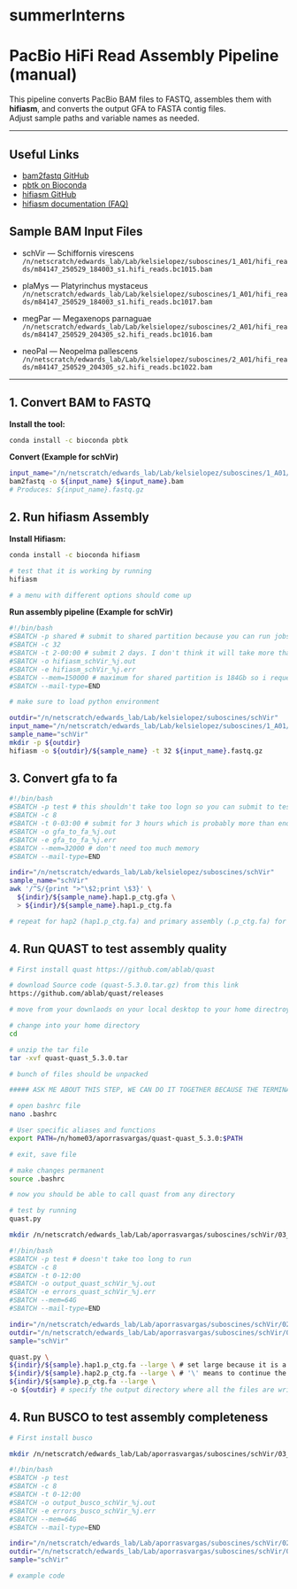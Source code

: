 # summerInterns

# PacBio HiFi Read Assembly Pipeline (manual)

This pipeline converts PacBio BAM files to FASTQ, assembles them with **hifiasm**, and converts the output GFA to FASTA contig files.  
Adjust sample paths and variable names as needed.

---

## Useful Links

- [bam2fastq GitHub](https://github.com/PacificBiosciences/bam2fastx)
- [pbtk on Bioconda](https://anaconda.org/bioconda/pbtk)
- [hifiasm GitHub](https://github.com/chhylp123/hifiasm)
- [hifiasm documentation (FAQ)](https://hifiasm.readthedocs.io/en/latest/faq.html#how-do-i-get-contigs-in-fasta)

## Sample BAM Input Files

- schVir — Schiffornis virescens  
  `/n/netscratch/edwards_lab/Lab/kelsielopez/suboscines/1_A01/hifi_reads/m84147_250529_184003_s1.hifi_reads.bc1015.bam`

- plaMys — Platyrinchus mystaceus  
  `/n/netscratch/edwards_lab/Lab/kelsielopez/suboscines/1_A01/hifi_reads/m84147_250529_184003_s1.hifi_reads.bc1017.bam`

- megPar — Megaxenops parnaguae  
  `/n/netscratch/edwards_lab/Lab/kelsielopez/suboscines/2_A01/hifi_reads/m84147_250529_204305_s2.hifi_reads.bc1016.bam`

- neoPal — Neopelma pallescens  
  `/n/netscratch/edwards_lab/Lab/kelsielopez/suboscines/2_A01/hifi_reads/m84147_250529_204305_s2.hifi_reads.bc1022.bam`


---

## 1. Convert BAM to FASTQ

**Install the tool:**

```bash
conda install -c bioconda pbtk
```

**Convert (Example for schVir)**
```bash
input_name="/n/netscratch/edwards_lab/Lab/kelsielopez/suboscines/1_A01/hifi_reads/m84147_250529_184003_s1.hifi_reads.bc1015"
bam2fastq -o ${input_name} ${input_name}.bam
# Produces: ${input_name}.fastq.gz
```


## 2. Run hifiasm Assembly

**Install Hifiasm:**
```bash
conda install -c bioconda hifiasm

# test that it is working by running
hifiasm

# a menu with different options should come up
```

**Run assembly pipeline (Example for schVir)**
```bash
#!/bin/bash
#SBATCH -p shared # submit to shared partition because you can run jobs for a long time #https://docs.rc.fas.harvard.edu/kb/running-jobs/
#SBATCH -c 32
#SBATCH -t 2-00:00 # submit 2 days. I don't think it will take more than 12-24 hours but it is better to over request just in case
#SBATCH -o hifiasm_schVir_%j.out
#SBATCH -e hifiasm_schVir_%j.err 
#SBATCH --mem=150000 # maximum for shared partition is 184Gb so i requested 150 gb
#SBATCH --mail-type=END

# make sure to load python environment 

outdir="/n/netscratch/edwards_lab/Lab/kelsielopez/suboscines/schVir"
input_name="/n/netscratch/edwards_lab/Lab/kelsielopez/suboscines/1_A01/hifi_reads/m84147_250529_184003_s1.hifi_reads.bc1015"
sample_name="schVir"
mkdir -p ${outdir}
hifiasm -o ${outdir}/${sample_name} -t 32 ${input_name}.fastq.gz


```

## 3. Convert gfa to fa
```bash
#!/bin/bash
#SBATCH -p test # this shouldn't take too logn so you can submit to test partition. test partition is for quick jobs taht take less than 12 hours
#SBATCH -c 8
#SBATCH -t 0-03:00 # submit for 3 hours which is probably more than enough but still over requesting is better than under requesting and having your job time out 
#SBATCH -o gfa_to_fa_%j.out
#SBATCH -e gfa_to_fa_%j.err 
#SBATCH --mem=32000 # don't need too much memory
#SBATCH --mail-type=END

indir="/n/netscratch/edwards_lab/Lab/kelsielopez/suboscines/schVir"
sample_name="schVir"
awk '/^S/{print ">"\$2;print \$3}' \
  ${indir}/${sample_name}.hap1.p_ctg.gfa \
  > ${indir}/${sample_name}.hap1.p_ctg.fa

# repeat for hap2 (hap1.p_ctg.fa) and primary assembly (.p_ctg.fa) for all of the birds 
```


## 4. Run QUAST to test assembly quality


```bash
# First install quast https://github.com/ablab/quast

# download Source code (quast-5.3.0.tar.gz) from this link 
https://github.com/ablab/quast/releases

# move from your downlaods on your local desktop to your home directroy (cd ~ or cd) on the cluster using filezilla

# change into your home directory
cd

# unzip the tar file 
tar -xvf quast-quast_5.3.0.tar

# bunch of files should be unpacked

##### ASK ME ABOUT THIS STEP, WE CAN DO IT TOGETHER BECAUSE THE TERMINAL COULD BREAK IF YOU MAKEK A MISTAKE IN THIS BASHRC FILE #######

# open bashrc file
nano .bashrc

# User specific aliases and functions
export PATH=/n/home03/aporrasvargas/quast-quast_5.3.0:$PATH

# exit, save file 

# make changes permanent
source .bashrc

# now you should be able to call quast from any directory 

# test by running
quast.py

mkdir /n/netscratch/edwards_lab/Lab/aporrasvargas/suboscines/schVir/03_QC/00_quast


```

```bash
#!/bin/bash
#SBATCH -p test # doesn't take too long to run 
#SBATCH -c 8
#SBATCH -t 0-12:00
#SBATCH -o output_quast_schVir_%j.out
#SBATCH -e errors_quast_schVir_%j.err 
#SBATCH --mem=64G
#SBATCH --mail-type=END

indir="/n/netscratch/edwards_lab/Lab/aporrasvargas/suboscines/schVir/02_assembly/01_fa" # these are old directories and different files but you know what to do for the suboscines
outdir="/n/netscratch/edwards_lab/Lab/aporrasvargas/suboscines/schVir/03_QC/00_quast"
sample="schVir"

quast.py \
${indir}/${sample}.hap1.p_ctg.fa --large \ # set large because it is a big genome
${indir}/${sample}.hap2.p_ctg.fa --large \ # '\' means to continue the code onto the next line 
${indir}/${sample}.p_ctg.fa --large \
-o ${outdir} # specify the output directory where all the files are written to 

```



## 4. Run BUSCO to test assembly completeness


```bash
# First install busco

mkdir /n/netscratch/edwards_lab/Lab/aporrasvargas/suboscines/schVir/03_QC/01_busco

```

```bash
#!/bin/bash
#SBATCH -p test 
#SBATCH -c 8
#SBATCH -t 0-12:00
#SBATCH -o output_busco_schVir_%j.out
#SBATCH -e errors_busco_schVir_%j.err 
#SBATCH --mem=64G
#SBATCH --mail-type=END

indir="/n/netscratch/edwards_lab/Lab/aporrasvargas/suboscines/schVir/02_assembly/01_fa"
outdir="/n/netscratch/edwards_lab/Lab/aporrasvargas/suboscines/schVir/03_QC/01_busco"
sample="schVir"

# example code 
```



